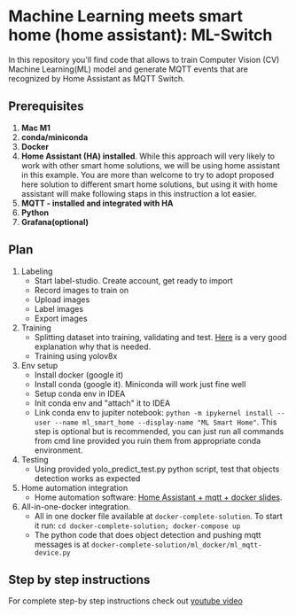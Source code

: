 # Machine Learning meets smart home (home assistant): ML-Switch

In this repository you'll find code that allows to train Computer Vision (CV) Machine Learning(ML) model and generate
MQTT events that are recognized by Home Assistant as MQTT Switch.

## Prerequisites

1. **Mac M1**
1. **conda/miniconda**
1. **Docker**
1. **Home Assistant (HA) installed**. While this approach will very likely to work with other smart home solutions, we
   will be using home
   assistant in this example. You are more than welcome to try to adopt proposed here solution to different smart home
   solutions, but using it with home assistant will make following staps in this instruction a lot easier.
1. **MQTT - installed and integrated with HA**
1. **Python**
1. **Grafana(optional)**

## Plan

1. Labeling
    - Start label-studio. Create account, get ready to import
    - Record images to train on
    - Upload images
    - Label images
    - Export images
1. Training
    - Splitting dataset into training, validating and test. [Here](https://blog.roboflow.com/train-test-split/) is a
      very good explanation why that is needed.
    - Training using yolov8x
1. Env setup
    - Install docker (google it)
    - Install conda (google it). Miniconda will work just fine well
    - Setup conda env in IDEA
    - Init conda env and "attach" it to IDEA
    - Link conda env to jupiter
      notebook: `python -m ipykernel install --user --name ml_smart_home --display-name "ML Smart Home"`. This step is
      optional but is recommended, you can just run all commands from cmd line provided you ruin them from appropriate
      conda environment.
1. Testing
    - Using provided yolo_predict_test.py python script, test that objects detection works as expected
1. Home automation integration
    - Home automation
      software: [Home Assistant + mqtt + docker slides](https://docs.google.com/presentation/d/1mjaZtqBLXoZ5ldYte4zNezX3tK09N_yNoPJBgD8XVoI/edit?usp=sharing).
1. All-in-one-docker integration.
    - All in one docker file available at `docker-complete-solution`. To start it
      run: `cd docker-complete-solution; docker-compose up`
    - The python code that does object detection and pushing mqtt messages is
      at `docker-complete-solution/ml_docker/ml_mqtt-device.py`

## Step by step instructions

For complete step-by step instructions check out [youtube video](https://youtu.be/4ETaWTp7LQA) 


